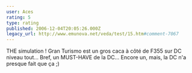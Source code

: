 ```yaml
---
user: Aces
rating: 5
type: rating
published: 2006-12-04T20:05:26.000Z
legacy_url: http://www.emunova.net/veda/test/15.htm#comment-7067
---
```

THE simulation !
Gran Turismo est un gros caca à côté de F355 sur DC niveau tout...
Bref, un MUST-HAVE de la DC...
Encore un, mais, la DC n'a presque fait que ça ;)